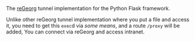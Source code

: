 The [reGeorg](https://github.com/sensepost/reGeorg) tunnel implementation for the Python Flask framework.

Unlike other reGeorg tunnel implementation where you put a file and access it, you need to get this `exec`d via *some means*, and a route `/proxy` will be added, You can connect via reGeorg and access intranet.

 